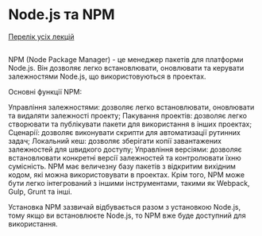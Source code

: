 # Node.js та NPM
[Перелік усіх лекцій](README.md)

## 

NPM (Node Package Manager) - це менеджер пакетів для платформи Node.js. Він дозволяє легко встановлювати, оновлювати та керувати залежностями Node.js, що використовуються в проектах.

Основні функції NPM:

Управління залежностями: дозволяє легко встановлювати, оновлювати та видаляти залежності проекту;
Пакування проектів: дозволяє легко створювати та публікувати пакети для використання в інших проектах;
Сценарії: дозволяє виконувати скрипти для автоматизації рутинних задач;
Локальний кеш: дозволяє зберігати копії завантажених залежностей для швидкого доступу;
Управління версіями: дозволяє встановлювати конкретні версії залежностей та контролювати їхню сумісність.
NPM має величезну базу пакетів з відкритим вихідним кодом, які можна використовувати в проектах. Крім того, NPM може бути легко інтегрований з іншими інструментами, такими як Webpack, Gulp, Grunt та інші.

Установка NPM зазвичай відбувається разом з установкою Node.js, тому якщо ви встановлюєте Node.js, то NPM вже буде доступний для використання.